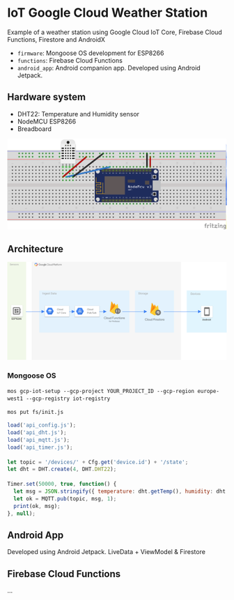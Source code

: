 # IoT Google Cloud Weather Station

Example of a weather station using Google Cloud IoT Core, Firebase Cloud Functions, Firestore and AndroidX

- ```firmware```: Mongoose OS development for ESP8266
- ```functions```: Firebase Cloud Functions 
- ```android_app```: Android companion app. Developed using Android Jetpack.

## Hardware system

- DHT22: Temperature and Humidity sensor
- NodeMCU ESP8266
- Breadboard

<img src="./screenshots/sketch.png" width="720">

## Architecture

<img src="./screenshots/architecture.svg?sanitize=true" width="820">

### Mongoose OS

```mos gcp-iot-setup --gcp-project YOUR_PROJECT_ID --gcp-region europe-west1 --gcp-registry iot-registry```

```mos put fs/init.js```

```javascript
load('api_config.js');
load('api_dht.js');
load('api_mqtt.js');
load('api_timer.js');

let topic = '/devices/' + Cfg.get('device.id') + '/state';
let dht = DHT.create(4, DHT.DHT22);

Timer.set(50000, true, function() {
  let msg = JSON.stringify({ temperature: dht.getTemp(), humidity: dht.getHumidity() });
  let ok = MQTT.pub(topic, msg, 1);
  print(ok, msg);
}, null);
```

## Android App

Developed using Android Jetpack. LiveData + ViewModel & Firestore

## Firebase Cloud Functions

...

